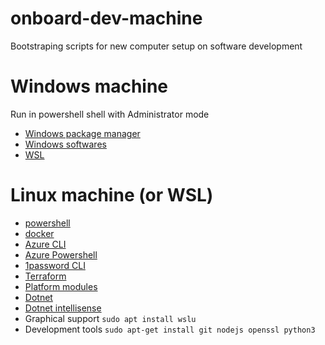 # onboard-dev-machine
Bootstraping scripts for new computer setup on software development

# Windows machine
Run in powershell shell with Administrator mode
- [Windows package manager](./install-chocolatey.ps1)
- [Windows softwares](install-windows-softwares.ps1)
- [WSL](install-wsl.ps1)

# Linux machine (or WSL)
- [powershell](install-powershell.sh)
- [docker](install-docker.sh)
- [Azure CLI](install-az-cli.sh)
- [Azure Powershell](install-az-powershell.sh)
- [1password CLI](install-1password-cli.sh)
- [Terraform](install-terraform.sh)
- [Platform modules](install-platform-modules.ps1)
- [Dotnet](install-dotnet-sdks.sh)
- [Dotnet intellisense](dotnet-intellisense.sh)
- Graphical support `sudo apt install wslu`
- Development tools `sudo apt-get install git nodejs openssl python3`
